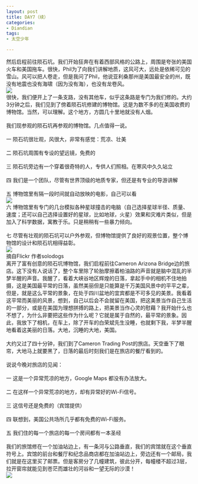 ```yaml
---
layout: post
title: DAY7（续）
categories:
- Diandian
tags:
- 太空少年

---
```

然后启程前往陨石坑。我们开始狂奔在有着西部风格的公路上，周围是夸张的美国火车和美国拖车。很快，Phil为了向我们讲解地质，这风可大，远处是依稀可见的雪山。风可以把人卷走，但是我问了Phil，他说亚利桑那州是美国最安全的州，既没有地震也没有海啸（因为没有海），也没有龙卷风。
<br />
<img src="http://m2.img.srcdd.com/farm4/d/2012/0627/10/2747BFB49E08CBBF5827905E84353F2D_B500_900_500_375.JPEG" />
<br />很快，我们便开上了一条支路，没有其他车，似乎这条路是专门为我们修的。大约3分钟之后，我们见到了傍着陨石坑修建的博物馆。这是为数不多的在美国收费的博物馆。当然，可以理解。这个地方，方圆几十里地就没有人烟。
<br />
<br />我们现参观的陨石坑再参观的博物馆。几点值得一说。
<br />
<br />一 陨石坑很壮观，风很大，非常有感觉：荒凉、壮美
<br />
<br />二 陨石坑周围有专设的望远镜，免费的
<br />
<br />三 陨石坑旁边有一个穿着很奇特的人，专供人们照相。在寒风中久久站立
<br />
<br />四 我们是一个团队，尽管有世界顶级的地质专家，但还是有专业的导游讲解
<br />
<br />五 博物馆里有隔一段时间就自动放映的电影，自己可以看
<br />
<img src="http://m1.img.srcdd.com/farm4/d/2012/0627/10/B5F7AE4DCC4E004384BFC758E95437B9_B500_900_500_375.JPEG" />
<br />六 博物馆里有专门的几台模拟各种星球撞击的电脑（自己选择星球半径、质量、速度；还可以自己选择设置好的星球，比如地球，火星）效果和灾难片类似，但是加入了科学数据，寓教于乐。只是稍稍有一些暴力倾向。
<br />
<br />七 尽管有壮观的陨石坑可以户外参观，但博物馆提供了良好的观景位置，整个博物馆的设计和陨石坑相得益彰。
<br />
<img src="http://m1.img.srcdd.com/farm5/d/2012/0627/10/4FF1C40EAAB18017A1A60F3D6A44CA33_B500_900_484_316.PNG" />
<br />摘自Flickr 作者solodogs
<br />离开了富有创意的陨石坑博物馆，我们启程前往Cameron Arizona Bridge边的旅店。这下没有人说话了，整个车里除了轮胎摩擦着柏油路的声音就是脑中混乱的半梦半醒的声音。我醒了，看着大峡谷地区辉煌的日落，拿起手中的相机不住地拍摄，这是美国最平常的日落，虽然美丽但是只能算是千万美国风景中的平平之辈，但是，就是这么平常的景象，在处于四川盆地的宜宾都是不可多见的美景。我看着这平常而美丽的风景，想到，自己以后会不会就留在美国，把这美景当作自己生活的一部分，或是在美国为理想拼搏的路上，把美景当作心灵的慰藉？我开始什么也不想了，为什么非要把这些作为什么呢？它就是属于自然的，最平常的景象。因此，我放下了相机，在车上，除了开车的白荣斌先生没睡，也就剩下我，半梦半醒地看着这美丽的日落。大地，沉睡的大地，美国。
<br />
<br />大约又过了四十分钟，我们到了Cameron Trading Post的旅店。天空垂下了眼帘，大地马上就要黑了，日落的最后时刻我们是在旅店的餐厅看到的。
<br />
<br />说说今晚对旅店的见闻：
<br />
<br />一 这是一个异常荒凉的地方，Google Maps 都没有办法放大。
<br />
<br />二 在这样一个异常荒凉的地方，却有异常好的Wi-Fi信号。
<br />
<br />三 这信号还是免费的（宾馆提供）
<br />
<br />四 联想到，美国公共场所几乎都有免费的Wi-Fi服务。
<br />
<br />五 我们住的每一个旅店的每一个房间都有一本圣经
<br />
<br />我们的旅馆修在一个加油站边上，有一条河与公路垂直，我们的宾馆就在这个垂直符号上。宾馆的前台和餐厅和纪念品商店都在加油站边上，旁边还有一个邮局，我们就是在这里买了邮票。但是客房分了几幢建筑，彼此分开，每幢楼不超过3层，拉开窗帘就能见到苍茫而雄壮的河谷和一望无际的沙漠！
<br />
<img src="http://m3.img.srcdd.com/farm4/d/2012/0627/10/99B94F8B61DFC20BA3CB044B841E7037_B500_900_500_334.JPEG" />